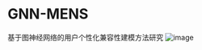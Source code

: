 # GNN-MENS
基于图神经网络的用户个性化兼容性建模方法研究
![image](https://user-images.githubusercontent.com/57579637/163797848-86b320f3-1b6e-43fd-a204-7ddeaf5b2557.png)

